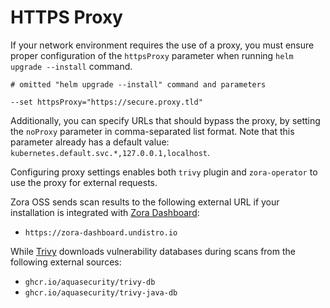 # HTTPS Proxy

If your network environment requires the use of a proxy, you must ensure proper configuration of the `httpsProxy`
parameter when running `helm upgrade --install` command.

```shell 
# omitted "helm upgrade --install" command and parameters

--set httpsProxy="https://secure.proxy.tld"
```

Additionally, you can specify URLs that should bypass the proxy, by setting the `noProxy` parameter in comma-separated 
list format. Note that this parameter already has a default value: `kubernetes.default.svc.*,127.0.0.1,localhost`.

Configuring proxy settings enables both `trivy` plugin and `zora-operator` to use the proxy for external requests.

Zora OSS sends scan results to the following external URL if your installation is integrated with
[Zora Dashboard](../dashboard.md):

- `https://zora-dashboard.undistro.io`

While [Trivy](../plugins/trivy.md) downloads vulnerability databases during scans from the following external sources:

- `ghcr.io/aquasecurity/trivy-db` 
- `ghcr.io/aquasecurity/trivy-java-db`
